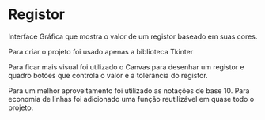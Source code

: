 # Registor
 Interface Gráfica que mostra o valor de um registor baseado em suas cores.

 Para criar o projeto foi usado apenas a biblioteca Tkinter

 Para ficar mais visual foi utilizado o Canvas para desenhar um registor e
 quadro botões que controla o valor e a tolerância do registor.

 Para um melhor aproveitamento foi utilizado as notações de base 10.
 Para economia de linhas foi adicionado uma função reutilizável em quase todo o projeto.
 

